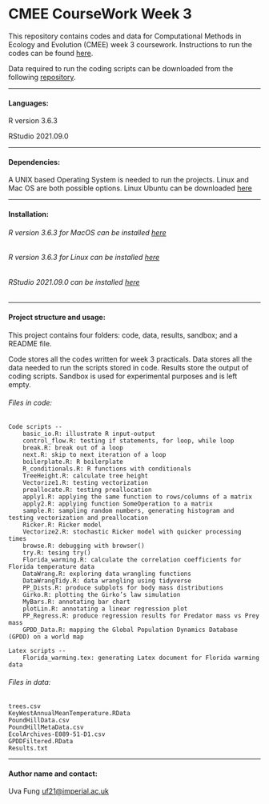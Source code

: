 # CMEE CourseWork Week 3

This repository contains codes and data for Computational Methods in Ecology and Evolution (CMEE) week 3 coursework.
Instructions to run the codes can be found [here](https://mhasoba.github.io/TheMulQuaBio/intro.html).

Data required to run the coding scripts can be downloaded from the following [repository](https://github.com/mhasoba/TheMulQuaBio).

***

#### Languages:
R version 3.6.3

RStudio 2021.09.0

***********
#### Dependencies:
A UNIX based Operating System is needed to run the projects. Linux and Mac OS are both possible options. Linux Ubuntu can be downloaded [here](https://ubuntu.com/)


******************
#### Installation:

###### R version 3.6.3 for MacOS can be installed [here](https://cran.r-project.org/bin/macosx/)
###### R version 3.6.3 for Linux can be installed [here](https://cran.r-project.org/)
###### RStudio 2021.09.0 can be installed [here](https://www.rstudio.com/products/rstudio/download/)

***********

#### Project structure and usage:
This project contains four folders: code, data, results, sandbox; and a README file.

Code stores all the codes written for week 3 practicals. Data stores all the data needed to run the scripts stored in code. Results store the output of coding scripts. Sandbox is used for experimental purposes and is left empty.

###### Files in code:

    Code scripts --
        basic_io.R: illustrate R input-output
        control_flow.R: testing if statements, for loop, while loop
        break.R: break out of a loop
        next.R: skip to next iteration of a loop
        boilerplate.R: R boilerplate
        R_conditionals.R: R functions with conditionals
        TreeHeight.R: calculate tree height
        Vectorize1.R: testing vectorization
        preallocate.R: testing preallocation
        apply1.R: applying the same function to rows/columns of a matrix
        apply2.R: applying function SomeOperation to a matrix
        sample.R: sampling random numbers, generating histogram and testing vectorization and preallocation
        Ricker.R: Ricker model
        Vectorize2.R: stochastic Ricker model with quicker processing times
        browse.R: debugging with browser()
        try.R: tesing try()
        Florida_warming.R: calculate the correlation coefficients for Florida temperature data
        DataWrang.R: exploring data wrangling functions
        DataWrangTidy.R: data wrangling using tidyverse
        PP_Dists.R: produce subplots for body mass distributions
        Girko.R: plotting the Girko’s law simulation
        MyBars.R: annotating bar chart
        plotLin.R: annotating a linear regression plot
        PP_Regress.R: produce regression results for Predator mass vs Prey mass
        GPDD_Data.R: mapping the Global Population Dynamics Database (GPDD) on a world map

    Latex scripts --
        Florida_warming.tex: generating Latex document for Florida warming data



###### Files in data:
    trees.csv
    KeyWestAnnualMeanTemperature.RData
    PoundHillData.csv
    PoundHillMetaData.csv
    EcolArchives-E089-51-D1.csv
    GPDDFiltered.RData
    Results.txt


*****************
#### Author name and contact:
Uva Fung uf21@imperial.ac.uk
